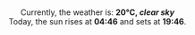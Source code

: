 <p  align="center"><br/>Currently, the weather is: <b> 20°C, <i>clear sky</i></b></br>Today, the sun rises at <b>04:46</b> and sets at <b>19:46</b>.</p>